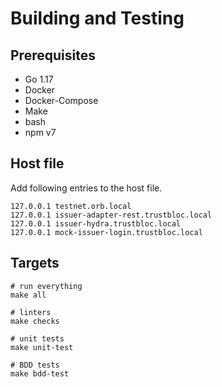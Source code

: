 # Building and Testing

## Prerequisites
- Go 1.17
- Docker
- Docker-Compose
- Make
- bash
- npm v7  

## Host file
Add following entries to the host file.

```
127.0.0.1 testnet.orb.local
127.0.0.1 issuer-adapter-rest.trustbloc.local
127.0.0.1 issuer-hydra.trustbloc.local
127.0.0.1 mock-issuer-login.trustbloc.local
```

## Targets

```
# run everything
make all

# linters
make checks

# unit tests
make unit-test

# BDD tests
make bdd-test
```
